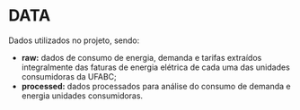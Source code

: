 # DATA

Dados utilizados no projeto, sendo:
* **raw:** dados de consumo de energia, demanda e tarifas extraídos integralmente das faturas de energia elétrica de cada uma das unidades consumidoras da UFABC;
* **processed:** dados processados para análise do consumo de demanda e energia unidades consumidoras.
